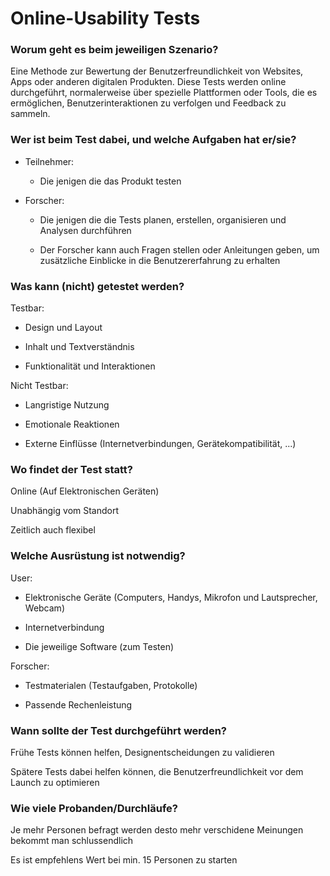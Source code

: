 # Online-Usability Tests

### Worum geht es beim jeweiligen Szenario?

Eine Methode zur Bewertung der Benutzerfreundlichkeit von Websites, Apps oder anderen digitalen Produkten. Diese Tests werden online durchgeführt, normalerweise über spezielle Plattformen oder Tools, die es ermöglichen, Benutzerinteraktionen zu verfolgen und Feedback zu sammeln.

### Wer ist beim Test dabei, und welche Aufgaben hat er/sie?

- Teilnehmer:
  
  - Die jenigen die das Produkt testen 

- Forscher:
  
  - Die jenigen die die Tests planen, erstellen, organisieren und Analysen durchführen
  
  - Der Forscher kann auch Fragen stellen oder Anleitungen geben, um zusätzliche Einblicke in die Benutzererfahrung zu erhalten

### Was kann (nicht) getestet werden?

Testbar:

- Design und Layout

- Inhalt und Textverständnis

- Funktionalität und Interaktionen

Nicht Testbar:

- Langristige Nutzung

- Emotionale Reaktionen

- Externe Einflüsse (Internetverbindungen, Gerätekompatibilität, ...)

### Wo findet der Test statt?

Online (Auf Elektronischen Geräten)

Unabhängig vom Standort

Zeitlich auch flexibel

### Welche Ausrüstung ist notwendig?

User:

- Elektronische Geräte (Computers, Handys, Mikrofon und Lautsprecher, Webcam)

- Internetverbindung

- Die jeweilige Software (zum Testen)

Forscher:

- Testmaterialen (Testaufgaben, Protokolle)

- Passende Rechenleistung

### Wann sollte der Test durchgeführt werden?

Frühe Tests können helfen, Designentscheidungen zu validieren

Spätere Tests dabei helfen können, die Benutzerfreundlichkeit vor dem Launch zu optimieren

### Wie viele Probanden/Durchläufe?

Je mehr Personen befragt werden desto mehr verschidene Meinungen bekommt man schlussendlich

Es ist empfehlens Wert bei min. 15 Personen zu starten
